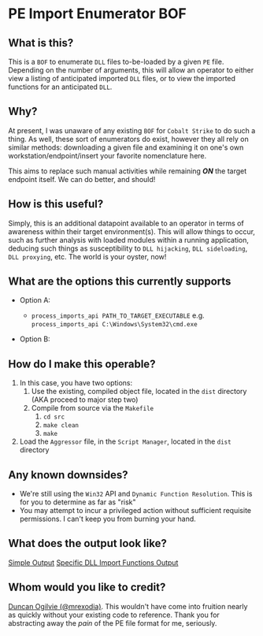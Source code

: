 # PE Import Enumerator BOF


## What is this?
This is a `BOF` to enumerate `DLL` files to-be-loaded by a given `PE` file.  Depending on the number of arguments, this will allow an operator to either view a listing of anticipated imported `DLL` files, or to view the imported functions for an anticipated `DLL`.


## Why?
At present, I was unaware of any existing `BOF` for `Cobalt Strike` to do such a thing.  As well, these sort of enumerators do exist, however they all rely on similar methods: downloading a given file and examining it on one's own workstation/endpoint/insert your favorite nomenclature here.

This aims to replace such manual activities while remaining ***ON*** the target endpoint itself.   We can do better, and should!

## How is this useful?
Simply, this is an additional datapoint available to an operator in terms of awareness within their target environment(s).  This will allow things to occur, such as further analysis with loaded modules within a running application, deducing such things as susceptibility to `DLL hijacking`, `DLL sideloading`, `DLL proxying`, etc.  The world is your oyster, now!


## What are the options this currently supports
- Option A:
	- `process_imports_api PATH_TO_TARGET_EXECUTABLE`
		e.g. `process_imports_api C:\Windows\System32\cmd.exe`
		
- Option B: 


## How do I make this operable?
1. In this case, you have two options:
	1. Use the existing, compiled object file, located in the `dist` directory (AKA proceed to major step two)
    2. Compile from source via the `Makefile`
        1. `cd src`
        2. `make clean`
        3. `make`
2. Load the `Aggressor` file, in the `Script Manager`, located in the `dist` directory


## Any known downsides?
- We're still using the `Win32` API and `Dynamic Function Resolution`.  This is for you to determine as far as "risk"
- You may attempt to incur a privileged action without sufficient requisite permissions.  I can't keep you from burning your hand.


## What does the output look like?
[Simple Output](https://i.ibb.co/zr3v6dg/dll-import1.png)
[Specific DLL Import Functions Output](https://i.ibb.co/Cz4s9bT/dll-import2.png)

## Whom would you like to credit?
[Duncan Ogilvie (@mrexodia)](https://twitter.com/mrexodia).  This wouldn't have come into fruition nearly as quickly without your existing code to reference.  Thank you for abstracting away the *pain* of the PE file format for me, seriously.
